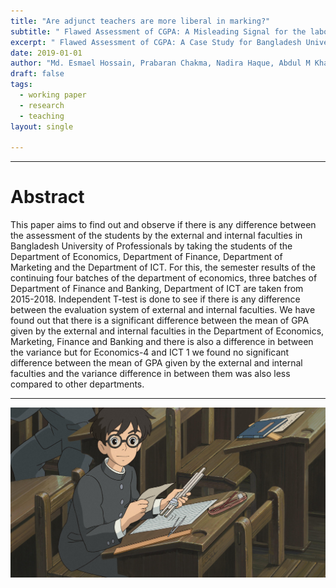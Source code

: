 ```yaml
---
title: "Are adjunct teachers are more liberal in marking?"
subtitle: " Flawed Assessment of CGPA: A Misleading Signal for the labor market-A Case Study for Bangladesh University of Professionals"
excerpt: " Flawed Assessment of CGPA: A Case Study for Bangladesh University of Professionals"
date: 2019-01-01
author: "Md. Esmael Hossain, Prabaran Chakma, Nadira Haque, Abdul M Khan"
draft: false
tags:
  - working paper
  - research
  - teaching
layout: single

---
```



---
# Abstract

This paper aims to find out and observe if there is any difference between the assessment of the students by the external and internal faculties in Bangladesh University of Professionals by taking the students of the Department of Economics, Department of Finance, Department of Marketing and the Department of ICT. For this, the semester results of the continuing four batches of the department of economics, three batches of Department of Finance and Banking, Department of ICT are taken from 2015-2018. Independent T-test is done to see if there is any difference between the evaluation system of external and internal faculties. We have found out that there is a significant difference between the mean of GPA given by the external and internal faculties in the Department of Economics, Marketing, Finance and Banking and there is also a difference in between the variance but for Economics-4 and ICT 1 we found no significant difference between the mean of GPA given by the external and internal faculties and the variance difference in between them was also less compared to other departments.

---
![](faculty-featured.jpg)
